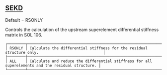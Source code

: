 ## [SEKD](https://help.hexagonmi.com/bundle/MSC_Nastran_2022.4/page/Nastran_Combined_Book/qrg/parameters/TOC.SEKD.xhtml)

Default = RSONLY

Controls the calculation of the upstream superelement differential stiffness matrix in SOL 106.

```text
┌────────┬───────────────────────────────────────────────────────────────────────────────────────────────────┐
│ RSONLY │ Calculate the differential stiffness for the residual structure only.                             │
├────────┼───────────────────────────────────────────────────────────────────────────────────────────────────┤
│ ALL    │ Calculate and reduce the differential stiffness for all superelements and the residual structure. │
└────────┴───────────────────────────────────────────────────────────────────────────────────────────────────┘
```
